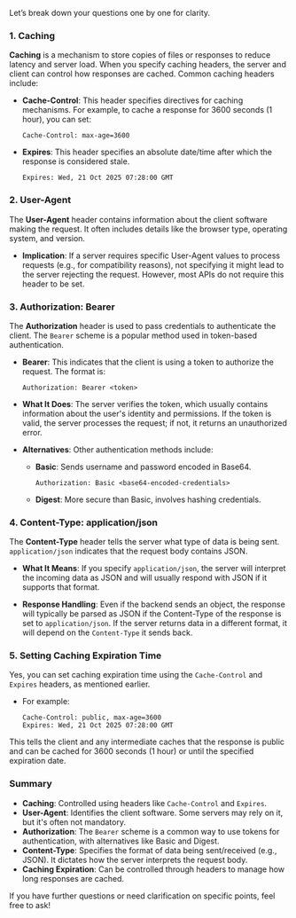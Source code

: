 Let’s break down your questions one by one for clarity.

### 1. Caching

**Caching** is a mechanism to store copies of files or responses to reduce latency and server load. When you specify caching headers, the server and client can control how responses are cached. Common caching headers include:

- **Cache-Control**: This header specifies directives for caching mechanisms. For example, to cache a response for 3600 seconds (1 hour), you can set:
  
  ```http
  Cache-Control: max-age=3600
  ```

- **Expires**: This header specifies an absolute date/time after which the response is considered stale.
  
  ```http
  Expires: Wed, 21 Oct 2025 07:28:00 GMT
  ```

### 2. User-Agent

The **User-Agent** header contains information about the client software making the request. It often includes details like the browser type, operating system, and version.

- **Implication**: If a server requires specific User-Agent values to process requests (e.g., for compatibility reasons), not specifying it might lead to the server rejecting the request. However, most APIs do not require this header to be set.

### 3. Authorization: Bearer <token>

The **Authorization** header is used to pass credentials to authenticate the client. The `Bearer` scheme is a popular method used in token-based authentication.

- **Bearer**: This indicates that the client is using a token to authorize the request. The format is:
  
  ```http
  Authorization: Bearer <token>
  ```

- **What It Does**: The server verifies the token, which usually contains information about the user's identity and permissions. If the token is valid, the server processes the request; if not, it returns an unauthorized error.

- **Alternatives**: Other authentication methods include:
  - **Basic**: Sends username and password encoded in Base64.
    
    ```http
    Authorization: Basic <base64-encoded-credentials>
    ```
  
  - **Digest**: More secure than Basic, involves hashing credentials.

### 4. Content-Type: application/json

The **Content-Type** header tells the server what type of data is being sent. `application/json` indicates that the request body contains JSON.

- **What It Means**: If you specify `application/json`, the server will interpret the incoming data as JSON and will usually respond with JSON if it supports that format.

- **Response Handling**: Even if the backend sends an object, the response will typically be parsed as JSON if the Content-Type of the response is set to `application/json`. If the server returns data in a different format, it will depend on the `Content-Type` it sends back.

### 5. Setting Caching Expiration Time

Yes, you can set caching expiration time using the `Cache-Control` and `Expires` headers, as mentioned earlier.

- For example:
  
  ```http
  Cache-Control: public, max-age=3600
  Expires: Wed, 21 Oct 2025 07:28:00 GMT
  ```

This tells the client and any intermediate caches that the response is public and can be cached for 3600 seconds (1 hour) or until the specified expiration date.

### Summary

- **Caching**: Controlled using headers like `Cache-Control` and `Expires`.
- **User-Agent**: Identifies the client software. Some servers may rely on it, but it's often not mandatory.
- **Authorization**: The `Bearer` scheme is a common way to use tokens for authentication, with alternatives like Basic and Digest.
- **Content-Type**: Specifies the format of data being sent/received (e.g., JSON). It dictates how the server interprets the request body.
- **Caching Expiration**: Can be controlled through headers to manage how long responses are cached.

If you have further questions or need clarification on specific points, feel free to ask!